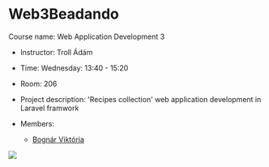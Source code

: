 # Web3Beadando
Course name: Web Application Development 3
*	Instructor: Troll Ádám
*	Time: Wednesday:  13:40 - 15:20
*	Room: 206
*	Project description: 'Recipes collection' web application development in Laravel framwork


*	Members:
	* <a href="https://github.com/apalosaa4">Bognár Viktória</a>



<a href="https://github.com/apalosaa4/Web3Beadando/graphs/contributors">
  <img src="https://contrib.rocks/image?repo=apalosaa4/Web3Beadando"/>
</a>
